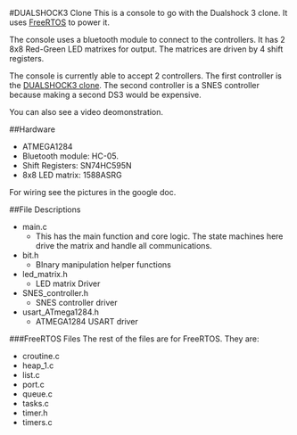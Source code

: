 #DUALSHOCK3 Clone
This is a console to go with the Dualshock 3 clone.
It uses [FreeRTOS](http://www.freertos.org/) to power it.

The console uses a bluetooth module to connect to the controllers.
It has 2 8x8 Red-Green LED matrixes for output.
The matrices are driven by 4 shift registers.

The console is currently able to accept 2 controllers.
The first controller is the [DUALSHOCK3 clone](https://github.com/oribix/DualShock3-Clone-ATMEGA1284).
The second controller is a SNES controller because making a second DS3 would be expensive.

You can also see a video deomonstration.

##Hardware
- ATMEGA1284
- Bluetooth module: HC-05.
- Shift Registers: SN74HC595N
- 8x8 LED matrix: 1588ASRG

For wiring see the pictures in the google doc.

##File Descriptions
- main.c
  - This has the main function and core logic.
  The state machines here drive the matrix and handle all communications.
- bit.h
  - BInary manipulation helper functions
- led_matrix.h
  - LED matrix Driver
- SNES_controller.h
  - SNES controller driver
- usart_ATmega1284.h
  - ATMEGA1284 USART driver

###FreeRTOS Files
The rest of the files are for FreeRTOS.
They are:
- croutine.c
- heap_1.c
- list.c
- port.c
- queue.c
- tasks.c
- timer.h
- timers.c
